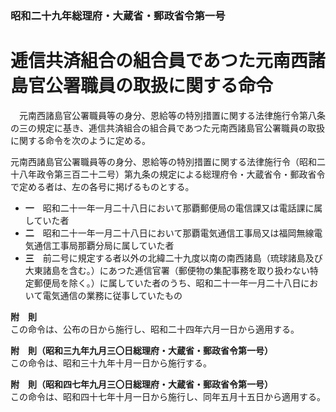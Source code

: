 ### 昭和二十九年総理府・大蔵省・郵政省令第一号  
# 逓信共済組合の組合員であつた元南西諸島官公署職員の取扱に関する命令  
　元南西諸島官公署職員等の身分、恩給等の特別措置に関する法律施行令第八条の三の規定に基き、逓信共済組合の組合員であつた元南西諸島官公署職員の取扱に関する命令を次のように定める。  
  
元南西諸島官公署職員等の身分、恩給等の特別措置に関する法律施行令（昭和二十八年政令第三百二十二号）第九条の規定による総理府令・大蔵省令・郵政省令で定める者は、左の各号に掲げるものとする。  
* **一**　昭和二十一年一月二十八日において那覇郵便局の電信課又は電話課に属していた者  
* **二**　昭和二十一年一月二十八日において那覇電気通信工事局又は福岡無線電気通信工事局那覇分局に属していた者  
* **三**　前二号に規定する者以外の北緯二十九度以南の南西諸島（琉球諸島及び大東諸島を含む。）にあつた逓信官署（郵便物の集配事務を取り扱わない特定郵便局を除く。）に属していた者のうち、昭和二十一年一月二十八日において電気通信の業務に従事していたもの  
  
**附　則**  
この命令は、公布の日から施行し、昭和二十四年六月一日から適用する。  
  
**附　則（昭和三九年九月三〇日総理府・大蔵省・郵政省令第一号）**  
この命令は、昭和三十九年十月一日から施行する。  
  
**附　則（昭和四七年九月三〇日総理府・大蔵省・郵政省令第一号）**  
この命令は、昭和四十七年十月一日から施行し、同年五月十五日から適用する。  
  
